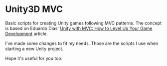 # Unity3D MVC

Basic scripts for creating Unity games following MVC patterns. The concept is based on Eduardo Dias' [Unity with MVC: How to Level Up Your Game Development](https://www.toptal.com/unity-unity3d/unity-with-mvc-how-to-level-up-your-game-development) article.

I've made some changes to fit my needs. Those are the scripts I use when starting a new Unity project.

Hope it's useful for you too.
